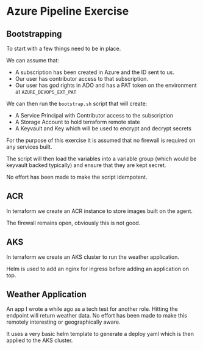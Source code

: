 # Azure Pipeline Exercise

## Bootstrapping

To start with a few things need to be in place.

We can assume that:
  * A subscription has been created in Azure and the ID sent to us.
  * Our user has contributor access to that subscription.
  * Our user has god rights in ADO and has a PAT token on the environment at `AZURE_DEVOPS_EXT_PAT`

We can then run the `bootstrap.sh` script that will create:
  * A Service Principal with Contributor access to the subscription
  * A Storage Account to hold terraform remote state
  * A Keyvault and Key which will be used to encrypt and decrypt secrets

For the purpose of this exercise it is assumed that no firewall is required on
any services built.

The script will then load the variables into a variable group (which would be
keyvault backed typically) and ensure that they are kept secret.

No effort has been made to make the script idempotent.

## ACR

In terraform we create an ACR instance to store images built on the agent.

The firewall remains open, obviously this is not good.

## AKS

In terraform we create an AKS cluster to run the weather application.

Helm is used to add an nginx for ingress before adding an application on top.

## Weather Application

An app I wrote a while ago as a tech test for another role. Hitting the
endpoint will return weather data. No effort has been made to make this
remotely interesting or geographically aware.

It uses a very basic helm template to generate a deploy yaml which is then
applied to the AKS cluster.
